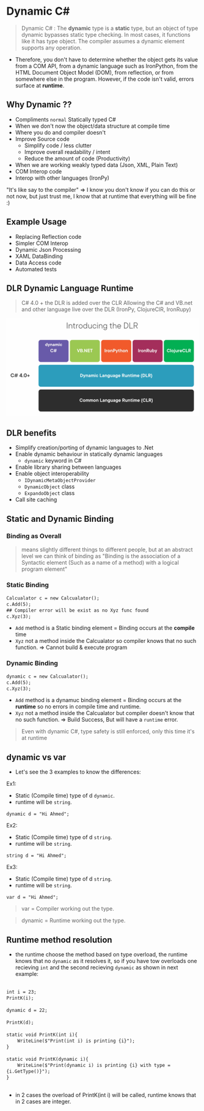 # Dynamic C#
> Dynamic C# : The __dynamic__ type is a __static__ type, but an object of type dynamic bypasses static type checking. In most cases, it functions like it has type object. The compiler assumes a dynamic element supports any operation. 

- Therefore, you don't have to determine whether the object gets its value from a COM API, from a dynamic language such as IronPython, from the HTML Document Object Model (DOM), from reflection, or from somewhere else in the program. However, if the code isn't valid, errors surface at __runtime__.

## Why Dynamic ??
- Compliments `normal` Statically typed C#
- When we don't now the object/data structure at compile time
- Where you do and compiler doesn't
- Improve Source code 
  - Simplify code / less clutter 
  - Improve overall readability / intent
  - Reduce the amount of code (Productivity)
- When we are working weakly typed data (Json, XML, Plain Text)
- COM Interop code 
- Interop with other languages (IronPy)

"It's like say to the compiler" => I know you don't know if you can do this or not now, but just trust me, I know that at runtime that everything will be fine :)

## Example Usage
- Replacing Reflection code 
- Simpler COM Interop
- Dynamic Json Processing
- XAML DataBinding
- Data Access code 
- Automated tests

## DLR Dynamic Language Runtime

> C# 4.0 + the DLR is added over the CLR Allowing the C# and VB.net and other language live over the DLR (IronPy, ClojureClR, IronRupy)

![](2023-04-21-23-55-21.png)

## DLR benefits 
- Simplify creation/porting of dynamic languages to .Net
- Enable dynamic behaviour in statically dynamic languages 
  - `dynamic` keyword in C#
- Enable library sharing between languages
- Enable object interoperability 
  - `IDynamicMetaObjectProvider`
  - `DynamicObject` class
  - `ExpandoObject` class
- Call site caching

## Static and Dynamic Binding

### Binding as Overall
> means slightly different things to different people, but at an abstract level we can think of binding as "Binding is the association of a Syntactic element (Such as a name of a method) with a logical program element"

### Static Binding
```{C#}
Calcualator c = new Calcualator();
c.Add(5);
## Compiler error will be exist as no Xyz func found
c.Xyz(3);
```
- `Add` method is a Static binding element = Binding occurs at the __compile__ time
- `Xyz` not a method inside the Calcualator so compiler knows that no such function. => Cannot build & execute program

### Dynamic Binding
```{C#}
dynamic c = new Calcualator();
c.Add(5);
c.Xyz(3);
```
- `Add` method is a dynamuc binding element = Binding occurs at the __runtime__ so no errors in compile time and runtime.
- `Xyz` not a method inside the Calcualator but compiler doesn't know that no such function. => Build Success, But will have a `runtime` error.

> Even with dynamic C#, type safety is still enforced, only this time it's at runtime 

## dynamic vs var
- Let's see the 3 examples to know the differences:

Ex1:
- Static (Compile time) type of d `dynamic`. 
- runtime will be `string`.
```{c#}
dynamic d = "Hi Ahmed";
```

Ex2:
- Static (Compile time) type of d `string`. 
- runtime will be `string`.
```{c#}
string d = "Hi Ahmed";
```

Ex3:
- Static (Compile time) type of d `string`. 
- runtime will be `string`.
```{c#}
var d = "Hi Ahmed";
```
> var = Compiler working out the type.

> dynamic = Runtime working out the type.


## Runtime method resolution

- the runtime choose the method based on type overload, the runtime knows that no `dynamic` as it resolves it, so if you have tow overloads one recieving `int` and the second recieving `dynamic` as shown in next example:

```{C#}

int i = 23;
PrintK(i);

dynamic d = 22;

PrintK(d);

static void PrintK(int i){
    WriteLine($"Print(int i) is printing {i}");
}

static void PrintK(dynamic i){
    WriteLine($"Print(dynamic i) is printing {i} with type = {i.GetType()}");
}


```

- in 2 cases the overload of PrintK(int i) will be called, runtime knows that in 2 cases are integer.



